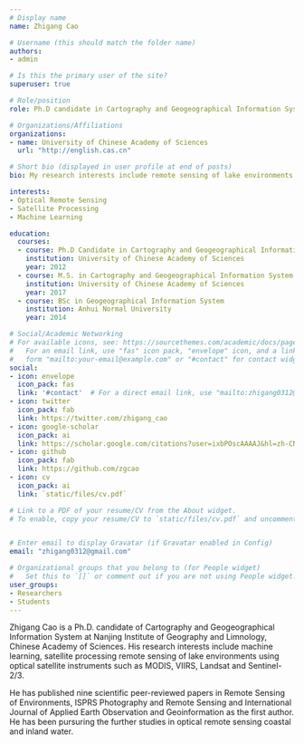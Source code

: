 ```yaml
---
# Display name
name: Zhigang Cao

# Username (this should match the folder name)
authors:
- admin

# Is this the primary user of the site?
superuser: true

# Role/position
role: Ph.D candidate in Cartography and Geogeographical Information System

# Organizations/Affiliations
organizations:
- name: University of Chinese Academy of Sciences
  url: "http://english.cas.cn"

# Short bio (displayed in user profile at end of posts)
bio: My research interests include remote sensing of lake environments.

interests:
- Optical Remote Sensing
- Satellite Processing
- Machine Learning

education:
  courses:
  - course: Ph.D Candidate in Cartography and Geogeographical Information System
    institution: University of Chinese Academy of Sciences
    year: 2012
  - course: M.S. in Cartography and Geogeographical Information System
    institution: University of Chinese Academy of Sciences
    year: 2017
  - course: BSc in Geogeographical Information System
    institution: Anhui Normal University
    year: 2014

# Social/Academic Networking
# For available icons, see: https://sourcethemes.com/academic/docs/page-builder/#icons
#   For an email link, use "fas" icon pack, "envelope" icon, and a link in the
#   form "mailto:your-email@example.com" or "#contact" for contact widget.
social:
- icon: envelope
  icon_pack: fas
  link: '#contact'  # For a direct email link, use "mailto:zhigang0312@gmail.com".
- icon: twitter
  icon_pack: fab
  link: https://twitter.com/zhigang_cao
- icon: google-scholar
  icon_pack: ai
  link: https://scholar.google.com/citations?user=ixbPOscAAAAJ&hl=zh-CN
- icon: github
  icon_pack: fab
  link: https://github.com/zgcao
- icon: cv
  icon_pack: ai
  link: `static/files/cv.pdf`

# Link to a PDF of your resume/CV from the About widget.
# To enable, copy your resume/CV to `static/files/cv.pdf` and uncomment the lines below.


# Enter email to display Gravatar (if Gravatar enabled in Config)
email: "zhigang0312@gmail.com"

# Organizational groups that you belong to (for People widget)
#   Set this to `[]` or comment out if you are not using People widget.
user_groups:
- Researchers
- Students
---
```


Zhigang Cao is a Ph.D. candidate of Cartography and Geogeographical Information System at Nanjing Institute of Geography and Limnology, Chinese Academy of Sciences. His research interests include machine learning, satellite processing remote sensing of lake environments using optical satellite instruments such as MODIS, VIIRS, Landsat and Sentinel-2/3. 

He has published nine scientific peer-reviewed papers in Remote Sensing of Environments, ISPRS Photography and Remote Sensing and International Journal of Applied Earth Observation and Geoinformation as the first author. He has been pursuring the further studies in optical remote sensing coastal and inland water.
